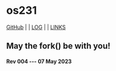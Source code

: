 ---
---
# os231

[GitHub](https://github.com/sdnbhd/os231/) | | [LOG](TXT/mylog.txt) | | [LINKS](LINKS/)

## May the fork() be with you!

#### Rev 004 --- 07 May 2023
